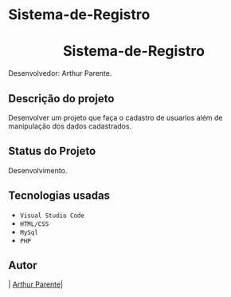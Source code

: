 # Sistema-de-Registro

<h1 align="center"> Sistema-de-Registro </h1>

Desenvolvedor: Arthur Parente.

## Descrição do projeto

Desenvolver um projeto que faça o cadastro de usuarios além de manipulação dos dados cadastrados.

## Status do Projeto

Desenvolvimento.

## Tecnologias usadas

- `Visual Studio Code`
- `HTML/CSS`
- `MySql`
- `PHP`

## Autor

| [Arthur Parente</sub>](https://github.com/arthurparente26)|
